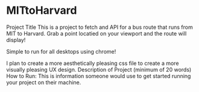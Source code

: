 # MITtoHarvard

Project Title
This is a project to fetch and API for a bus route that runs from MIT to Harvard. 
Grab a point locatied on your viewport and the route will display!

Simple to run for all desktops using chrome!

I plan to create a more aesthetically pleasing css file to create a more visually pleasing UX design.
Description of Project (minimum of 20 words)
How to Run: This is information someone would use to get started running your project on their machine. 

